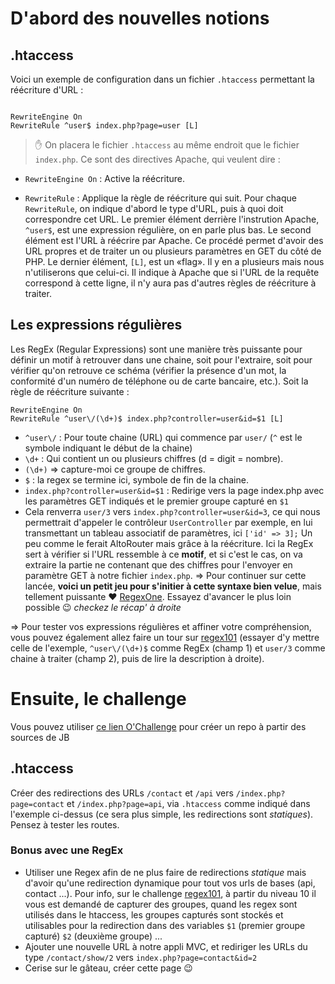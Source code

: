 # D'abord des nouvelles notions

## .htaccess

Voici un exemple de configuration dans un fichier `.htaccess` permettant la réécriture d'URL :

```

RewriteEngine On
RewriteRule ^user$ index.php?page=user [L]

```

> :hand: On placera le fichier `.htaccess` au même endroit que le fichier `index.php`.
Ce sont des directives Apache, qui veulent dire :

* `RewriteEngine On` : Active la réécriture.

* `RewriteRule` : Applique la règle de réécriture qui suit.
Pour chaque `RewriteRule`, on indique d'abord le type d'URL, puis à quoi doit correspondre cet URL.
Le premier élément derrière l'instrution Apache, `^user$`, est une expression régulière, on en parle plus bas. Le second élément est l'URL à réécrire par Apache. Ce procédé permet d'avoir des URL propres et de traiter un ou plusieurs paramètres en GET du côté de PHP.
Le dernier élément, `[L]`, est un «flag». Il y en a plusieurs mais nous n'utiliserons que celui-ci. Il indique à Apache que si l'URL de la requête correspond à cette ligne, il n'y aura pas d'autres règles de réécriture à traiter.

## Les expressions régulières

Les RegEx (Regular Expressions) sont une manière très puissante pour définir un motif à retrouver dans une chaine, soit pour l'extraire, soit pour vérifier qu'on retrouve ce schéma (vérifier la présence d'un mot, la conformité d'un numéro de téléphone ou de carte bancaire, etc.).
Soit la règle de réécriture suivante :

```
RewriteEngine On
RewriteRule ^user\/(\d+)$ index.php?controller=user&id=$1 [L]
```

* `^user\/` : Pour toute chaine (URL) qui commence par `user/` (`^` est le symbole indiquant le début de la chaine)
* `\d+` : Qui contient un ou plusieurs chiffres (d = digit = nombre).
* `(\d+)` => capture-moi ce groupe de chiffres.
* `$` : la regex se termine ici, symbole de fin de la chaine.
* `index.php?controller=user&id=$1` : Redirige vers la page index.php avec les paramètres GET indiqués et le premier groupe capturé en `$1`
* Cela renverra `user/3` vers `index.php?controller=user&id=3`, ce qui nous permettrait d'appeler le contrôleur `UserController` par exemple, en lui transmettant un tableau associatif de paramètres, ici `['id' => 3];` Un peu comme le ferait AltoRouter mais grâce à la réécriture.
Ici la RegEx sert à vérifier si l'URL ressemble à ce **motif**, et si c'est le cas, on va extraire la partie ne contenant que des chiffres pour l'envoyer en paramètre GET à notre fichier `index.php`.
=> Pour continuer sur cette lancée, **voici un petit jeu pour s'initier à cette syntaxe bien velue**, mais tellement puissante :heart: [RegexOne](https://regexone.com). Essayez d'avancer le plus loin possible :wink: *checkez le récap' à droite*

=> Pour tester vos expressions régulières et affiner votre compréhension, vous pouvez également allez faire un tour sur [regex101](https://regex101.com/) (essayer d'y mettre celle de l'exemple, `^user\/(\d+)$` comme RegEx (champ 1) et `user/3` comme chaine à traiter (champ 2), puis de lire la description à droite).

# Ensuite, le challenge

Vous pouvez utiliser [ce lien O'Challenge](https://kourou.oclock.io/o-challenge/?ref=Ty1jbG9jay1uYXpjYS9zeW1mby1leG8tcmFwcGVscy1odHRwLW12Yy1waHAtSkItb2Nsb2NrfE8tY2xvY2stbmF6Y2F8c3ltZm8tZXhvLXJhcHBlbHMtaHR0cC1tdmMtcGhwLUpCfDIwMjMtMDItMTVUMDk6MDB8) pour créer un repo à partir des sources de JB

## .htaccess

Créer des redirections des URLs `/contact` et `/api` vers `/index.php?page=contact` et `/index.php?page=api`, via `.htaccess` comme indiqué dans l'exemple ci-dessus (ce sera plus simple, les redirections sont *statiques*). Pensez à tester les routes.

### Bonus avec une RegEx

* Utiliser une Regex afin de ne plus faire de redirections *statique* mais d'avoir qu'une redirection dynamique pour tout vos urls de bases (api, contact ...). Pour info, sur le challenge [regex101](https://regex101.com/), à partir du niveau 10 il vous est demandé de capturer des groupes, quand les regex sont utilisés dans le htaccess, les groupes capturés sont stockés et utilisables pour la redirection dans des variables `$1` (premier groupe capturé) `$2` (deuxième groupe) ...
* Ajouter une nouvelle URL à notre appli MVC, et rediriger les URLs du type `/contact/show/2` vers `index.php?page=contact&id=2`
* Cerise sur le gâteau, créer cette page :wink:
